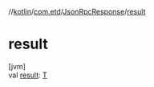 //[kotlin](../../../index.md)/[com.etd](../index.md)/[JsonRpcResponse](index.md)/[result](result.md)

# result

[jvm]\
val [result](result.md): [T](index.md)
